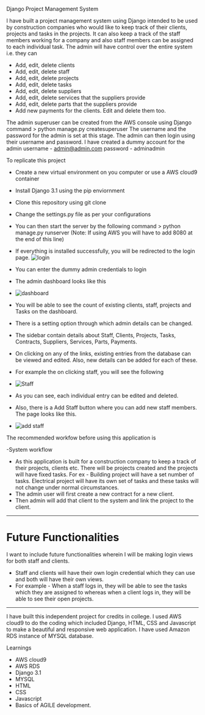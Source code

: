 Django Project Management System

I have built a project management system using Django intended to be used by construction companies who would like to keep track of their clients, projects and tasks in the projects. It can also keep a track of the staff members working for a company and also staff members can be assigned to each individual task. 
The admin will have control over the entire system i.e. they can
- Add, edit, delete clients
- Add, edit, delete staff
- Add, edit, delete projects
- Add, edit, delete tasks
- Add, edit, delete suppliers
- Add, edit, delete services that the suppliers provide
- Add, edit, delete parts that the suppliers provide
- Add new payments for the clients. Edit and delete them too. 

The admin superuser can be created from the AWS console using Django command > python manage.py createsuperuser
The username and the password for the admin is set at this stage. The admin can then login using their username and password.
I have created a dummy account for the admin
username - admin@admin.com
password - adminadmin

To replicate this project
- Create a new virtual environment on you computer or use a AWS cloud9 container
- Install Django 3.1 using the pip enviornment
- Clone this repository using git clone
- Change the settings.py file as per your configurations
- You can then start the server by the following command > python manage.py runserver (Note: If using AWS you will have to add 8080 at the end of this line)
- If everything is installed successfully, you will be redirected to the login page.
![login](https://user-images.githubusercontent.com/64229911/129592121-da7b2174-98fd-4d4d-adc1-48b5a376882a.PNG)

- You can enter the dummy admin credentials to login
- The admin dashboard looks like this
- ![dashboard](https://user-images.githubusercontent.com/64229911/129622818-c0a0dc64-73bd-4084-a61a-f94cc1092b94.PNG)
- You will be able to see the count of existing clients, staff, projects and Tasks on the dashboard.
- There is a setting option through which admin details can be changed.
- The sidebar contain details about Staff, Clients, Projects, Tasks, Contracts, Suppliers, Services, Parts, Payments.
- On clicking on any of the links, existing entries from the database can be viewed and edited. Also, new details can be added for each of these.
- For example the on clicking staff, you will see the following
- ![Staff](https://user-images.githubusercontent.com/64229911/129623230-3f6ded23-4376-4fc8-9cdc-a5e1a5f89f9a.PNG)
- As you can see, each individual entry can be edited and deleted.
- Also, there is a Add Staff button where you can add new staff members. The page looks like this.
- ![add staff](https://user-images.githubusercontent.com/64229911/129623396-3f8ba93f-2298-41c7-9a0c-eb49c1ce8d45.PNG)


The recommended workfow before using this application is

-System workflow
- As this application is built for a construction company to keep a track of their projects, clients etc. There will be projects created and the projects will have fixed tasks. For ex - Building project will have a set number of tasks. Electrical project will have its own set of tasks and these tasks will not change under normal circumstances. 
- The admin user will first create a new contract for a new client.
- Then admin will add that client to the system and link the project to the client.

___________________________________________________________________________________________________________________

# Future Functionalities

I want to include future functionalities wherein I will be making login views for both staff and clients.
- Staff and clients will have their own login credential which they can use and both will have their own views.
- For example - When a staff logs in, they will be able to see the tasks which they are assigned to whereas when a client logs in, they will be able to see their open projects.

____________________________________________________________________________________________________________________

I have built this independent project for credits in college. I used AWS cloud9 to do the coding which included Django, HTML, CSS and Javascript to make a beautiful and responsive web application. I have used Amazon RDS instance of MYSQL database.

Learnings

- AWS cloud9
- AWS RDS
- Django 3.1
- MYSQL
- HTML
- CSS
- Javascript
- Basics of AGILE development.

